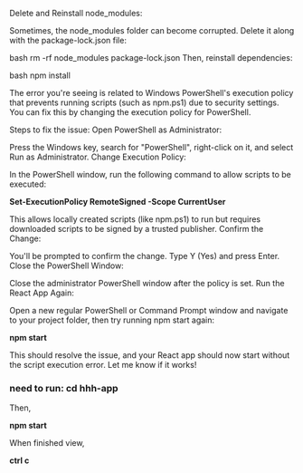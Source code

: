 Delete and Reinstall node_modules:

Sometimes, the node_modules folder can become corrupted. Delete it along with the package-lock.json file:

bash
rm -rf node_modules package-lock.json
Then, reinstall dependencies:

bash
npm install




The error you're seeing is related to Windows PowerShell's execution policy that prevents running scripts (such as npm.ps1) due to security settings. You can fix this by changing the execution policy for PowerShell.

Steps to fix the issue:
Open PowerShell as Administrator:

Press the Windows key, search for "PowerShell", right-click on it, and select Run as Administrator.
Change Execution Policy:

In the PowerShell window, run the following command to allow scripts to be executed:

**Set-ExecutionPolicy RemoteSigned -Scope CurrentUser**

This allows locally created scripts (like npm.ps1) to run but requires downloaded scripts to be signed by a trusted publisher.
Confirm the Change:

You'll be prompted to confirm the change. Type Y (Yes) and press Enter.
Close the PowerShell Window:

Close the administrator PowerShell window after the policy is set.
Run the React App Again:

Open a new regular PowerShell or Command Prompt window and navigate to your project folder, then try running npm start again:

**npm start**

This should resolve the issue, and your React app should now start without the script execution error. Let me know if it works!


### need to run: **cd hhh-app** ###

Then,

**npm start**

When finished view,

**ctrl c**